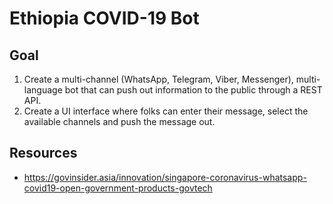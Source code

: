 # Ethiopia COVID-19 Bot

## Goal
1. Create a multi-channel (WhatsApp, Telegram, Viber, Messenger), multi-language bot that can push out information to the public through a REST API.
2. Create a UI interface where folks can enter their message, select the available channels and push the message out.

## Resources
- https://govinsider.asia/innovation/singapore-coronavirus-whatsapp-covid19-open-government-products-govtech
